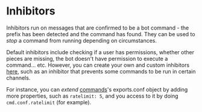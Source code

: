 # Inhibitors

Inhibitors run on messages that are confirmed to be a bot command - the prefix
has been detected and the command has found. They can be used to *stop* a command
from running depending on circumstances.

Default inhibitors include checking if a user has permissions, whether other pieces
are missing, the bot doesn't have permission to execute a command... etc. However,
you can create your own and custom inhibitors [here](creating-inhibitors.md), such
as an inhibitor that prevents some commands to be run in certain channels.

For instance, you can *extend* [commands](commands.md)'s exports.conf object by
adding more properties, such as `ratelimit: 5`, and you access to it by doing
`cmd.conf.ratelimit` (for example).
